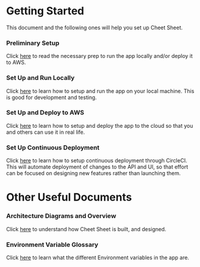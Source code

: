# Getting Started

This document and the following ones will help you set up Cheet Sheet.

### Preliminary Setup
Click [here](setting-up-preliminary-tools.md) to read the necessary prep to run the app locally and/or deploy it to AWS.

### Set Up and Run Locally
Click [here](setting-up-locally.md) to learn how to setup and run the app on your local machine. This is good for development and testing.

### Set Up and Deploy to AWS
Click [here](setting-up-remote.md) to learn how to setup and deploy the app to the cloud so that you and others can use it in real life.

### Set Up Continuous Deployment
Click [here](setting-up-ci-cd.md) to learn how to setup continuous deployment through CircleCI. This will automate deployment of changes to the API and UI, so that effort can be focused on designing new features rather than launching them.

# Other Useful Documents

### Architecture Diagrams and Overview
Click [here](architecture-overview.md) to understand how Cheet Sheet is built, and designed.

### Environment Variable Glossary
Click [here](environment-variable-glossary.md) to learn what the different Environment variables in the app are.
